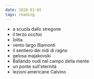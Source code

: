 ```yaml
---
date: 2020-01-02
tags: reading
---
```

- a scuola dallo stregone
- il terzo occhio
- lolita
- vento largo Biamonti
- il sentiero dei nidi di ragno
- gelosa majakovski
- Ballando nudi nel campo della mente
- un ponte sull'eternità
- lezioni americane Calvino